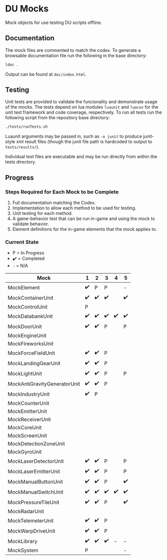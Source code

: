 # DU Mocks

Mock objects for use testing DU scripts offline.

## Documentation

The mock files are commented to match the codex. To generate a browsable documentation file run the following in the base directory:

```sh
ldoc .
```

Output can be found at `doc/index.html`.

## Testing

Unit tests are provided to validate the funcionality and demonstrate usage of the mocks. The tests depend on lua modules `luaunit` and `luacov` for the unit test framework and code coverage, respectively. To run all tests run the following script from the repository base directory:

```sh
./tests/runTests.sh
```

Luaunit arguments may be passed in, such as `-o junit` to produce junit-style xml result files (though the junit file path is hardcoded to output to `tests/results/`).

Individual test files are executable and may be run directly from within the tests directory.

## Progress

### Steps Required for Each Mock to be Complete

1. Full documentation matching the Codex.
2. Implementation to allow each method to be used for testing.
3. Unit testing for each method.
4. A game-behavior test that can be run in-game and using the mock to validate behavior.
5. Element definitions for the in-game elements that the mock applies to.

### Current State

* P = In Progress
* :heavy_check_mark: = Completed
* `-` = N/A

| Mock | 1 | 2 | 3 | 4 | 5 |
| ---- | - | - | - | - | - |
| MockElement | :heavy_check_mark: | P | P | | - |
| MockContainerUnit | :heavy_check_mark: | :heavy_check_mark: | :heavy_check_mark: | | :heavy_check_mark: |
| MockControlUnit | P | | | | |
| MockDatabankUnit | :heavy_check_mark: | :heavy_check_mark: | :heavy_check_mark: | :heavy_check_mark: | :heavy_check_mark: |
| MockDoorUnit | :heavy_check_mark: | :heavy_check_mark: | P | | P |
| MockEngineUnit | | | | | |
| MockFireworksUnit | | | | | |
| MockForceFieldUnit | :heavy_check_mark: | :heavy_check_mark: | P | | |
| MockLandingGearUnit | :heavy_check_mark: | :heavy_check_mark: | P | | |
| MockLightUnit | :heavy_check_mark: | :heavy_check_mark: | P | | P |
| MockAntiGravityGeneratorUnit | :heavy_check_mark: | :heavy_check_mark: | P | | |
| MockIndustryUnit | :heavy_check_mark: | P | | | |
| MockCounterUnit | | | | | |
| MockEmitterUnit | | | | | |
| MockReceiverUnit | | | | | |
| MockCoreUnit | | | | | |
| MockScreenUnit | | | | | |
| MockDetectionZoneUnit | | | | | |
| MockGyroUnit | | | | | |
| MockLaserDetectorUnit | :heavy_check_mark: | :heavy_check_mark: | P | | P |
| MockLaserEmitterUnit | :heavy_check_mark: | :heavy_check_mark: | P | | P |
| MockManualButtonUnit | :heavy_check_mark: | :heavy_check_mark: | P | | :heavy_check_mark: |
| MockManualSwitchUnit | :heavy_check_mark: | :heavy_check_mark: | :heavy_check_mark: | :heavy_check_mark: | :heavy_check_mark: |
| MockPressureTileUnit | :heavy_check_mark: | :heavy_check_mark: | P | | :heavy_check_mark: |
| MockRadarUnit | | | | | |
| MockTelemeterUnit | :heavy_check_mark: | :heavy_check_mark: | P | | |
| MockWarpDriveUnit | :heavy_check_mark: | :heavy_check_mark: | P | | |
| MockLibrary | :heavy_check_mark: | :heavy_check_mark: | :heavy_check_mark: | - | - |
| MockSystem | P | | | | - |
